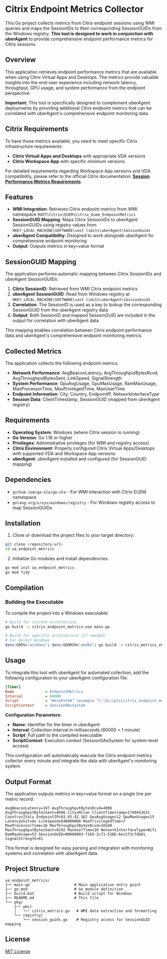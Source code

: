 # Citrix Endpoint Metrics Collector

This Go project collects metrics from Citrix endpoint sessions using WMI queries and maps the SessionIDs to their corresponding SessionGUIDs from the Windows registry. **This tool is designed to work in conjunction with uberAgent** to provide comprehensive endpoint performance metrics for Citrix sessions.

## Overview

This application retrieves endpoint performance metrics that are available when using Citrix Virtual Apps and Desktops. The metrics provide valuable insights into the end-user experience including network latency, throughput, GPU usage, and system performance from the endpoint perspective.

**Important**: This tool is specifically designed to complement uberAgent deployments by providing additional Citrix endpoint metrics that can be correlated with uberAgent's comprehensive endpoint monitoring data.

## Citrix Requirements

To have these metrics available, you need to meet specific Citrix infrastructure requirements:

- **Citrix Virtual Apps and Desktops** with appropriate VDA versions
- **Citrix Workspace App** with specific minimum versions  

For detailed requirements regarding Workspace App versions and VDA compatibility, please refer to the official Citrix documentation:
**[Session Performance Metrics Requirements](https://docs.citrix.com/en-us/citrix-virtual-apps-desktops/director/troubleshoot-deployments/user-issues/session-performance.html#session-performance-metrics)**

## Features

- **WMI Integration**: Retrieves Citrix endpoint metrics from WMI namespace `ROOT\Citrix\EUEM\Citrix_Euem_EndpointMetrics`
- **SessionGUID Mapping**: Maps Citrix SessionIDs to uberAgent SessionGUIDs using registry values from `HKEY_LOCAL_MACHINE\SOFTWARE\vast limits\uberAgent\SessionGuids`
- **uberAgent Compatibility**: Designed to work alongside uberAgent for comprehensive endpoint monitoring
- **Output**: Outputs metrics in key=value format 

## SessionGUID Mapping

The application performs automatic mapping between Citrix SessionIDs and uberAgent SessionGUIDs:

1. **Citrix SessionID**: Retrieved from WMI Citrix endpoint metrics
2. **uberAgent SessionGUID**: Read from Windows registry at `HKEY_LOCAL_MACHINE\SOFTWARE\vast limits\uberAgent\SessionGuids`
3. **Correlation**: The SessionID is used as a key to lookup the corresponding SessionGUID from the uberAgent registry data
4. **Output**: Both SessionID and mapped SessionGUID are included in the output for correlation with uberAgent data

This mapping enables correlation between Citrix endpoint performance data and uberAgent's comprehensive endpoint monitoring metrics.

## Collected Metrics

The application collects the following endpoint metrics:

- **Network Performance**: AvgBeaconLatency, AvgThroughputBytesRcvd, AvgThroughputBytesSent, LinkSpeed, SignalStrength
- **System Performance**: GpuAvgUsage, GpuMaxUsage, RamMaxUsage, MaxProcessorTime, MaxPrivilegedTime, MaxUserTime
- **Endpoint Information**: City, Country, EndpointIP, NetworkInterfaceType
- **Session Data**: ClientTimestamp, SessionGUID (mapped from uberAgent registry)

## Requirements

- **Operating System**: Windows (where Citrix session is running)
- **Go Version**: Go 1.16 or higher
- **Privileges**: Administrative privileges (for WMI and registry access)
- **Citrix Environment**: Properly configured Citrix Virtual Apps/Desktops with supported VDA and Workspace App versions
- **uberAgent**: uberAgent installed and configured (for SessionGUID mapping)

## Dependencies

- `github.com/go-ole/go-ole` - For WMI interaction with Citrix EUEM namespace
- `golang.org/x/sys/windows/registry` - For Windows registry access to map SessionGUIDs

## Installation

1. Clone or download the project files to your target directory:
```bash
git clone <repository-url>
cd ua_endpoint_metrics
```

2. Initialize Go modules and install dependencies:
```bash
go mod init ua_endpoint_metrics
go mod tidy
```

## Compilation

### Building the Executable

To compile the project into a Windows executable:

```bash
# Build for current architecture
go build -o citrix_endpoint_metrics.exe main.go

# Build for specific architecture (if needed)
# For 64-bit Windows
$env:GOOS="windows"; $env:GOARCH="amd64"; go build -o citrix_metrics_x64.exe main.go

```


## Usage

To integrate this tool with uberAgent for automated collection, add the following configuration to your uberAgent configuration file:

```ini
[Timer]
Name              = EndpointMetrics
Interval          = 60000
Script            = "#exePath#" (example "C:\Scripts\citrix_endpoint_metrics.exe")
ScriptContext     = Session0AsSystem
```

**Configuration Parameters:**
- **Name**: Identifier for the timer in uberAgent
- **Interval**: Collection interval in milliseconds (60000 = 1 minute)
- **Script**: Full path to the compiled executable
- **ScriptContext**: Execution context (Session0AsSystem for system-level access)

This configuration will automatically execute the Citrix endpoint metrics collector every minute and integrate the data with uberAgent's monitoring system.

## Output Format

The application outputs metrics in key=value format on a single line per metric record:

```
AvgBeaconLatency=197 AvgThroughputBytesRcvd=4096 AvgThroughputBytesSent=4096 City=Milan ClientTimestamp=1748452631 Country=Italy EndpointIP=93.45.42.162 GpuAvgUsage=12 GpuMaxUsage=15 LatencyUnit=ms LinkSpeed=648000000 MaxPrivilegedTime=7 MaxProcessorTime=18 MaxThroughputBytesRcvd=10240 MaxThroughputBytesSent=8192 MaxUserTime=10 NetworkInterfaceType=Wifi RamMaxUsage=53 SessionGUID=00000003-7165-2c71-538b-6ec2f3cfdb01 SignalStrength=61
```

This format is designed for easy parsing and integration with monitoring systems and correlation with uberAgent data.

## Project Structure

```
ua_endpoint_metrics/
├── main.go                    # Main application entry point
├── go.mod                     # Go module definition
├── build.bat                  # Build script for Windows
├── README.md                  # This file
└── pkg/
    ├── wmi/
    │   └── citrix_metrics.go   # WMI data extraction and formatting
    └── registry/
        └── session_guids.go    # Registry access for SessionGUID mapping
```


## License

[MIT License](LICENSE)
